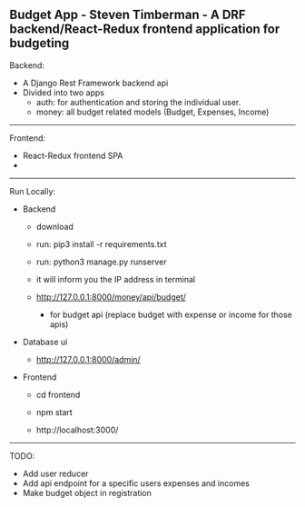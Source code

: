 Budget App - Steven Timberman - A DRF backend/React-Redux frontend application for budgeting
--------------------------------------------------------------------------
Backend:
- A Django Rest Framework backend api
- Divided into two apps
  - auth: for authentication and storing the individual user.
  - money: all budget related models (Budget, Expenses, Income)
--------------------------------------------------------------------------
Frontend:
- React-Redux frontend SPA
- 
--------------------------------------------------------------------------
Run Locally:
- Backend
	- download
	- run: pip3 install -r requirements.txt
	- run: python3 manage.py runserver
	- it will inform you the IP address in terminal

	- http://127.0.0.1:8000/money/api/budget/
		- for budget api (replace budget with expense or income for those apis) 

- Database ui
	- http://127.0.0.1:8000/admin/

- Frontend
	- cd frontend
	- npm start

	- http://localhost:3000/
---------------------------------------------------------------------------
TODO:
- Add user reducer
- Add api endpoint for a specific users expenses and incomes
- Make budget object in registration
